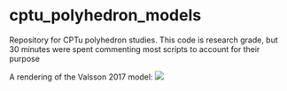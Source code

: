 # cptu_polyhedron_models

Repository for CPTu polyhedron studies. This code is research grade, but 30 minutes were spent commenting
most scripts to account for their purpose

A rendering of the Valsson 2017 model:
![]([https://github.com/siggimar/cptu_polyhedron_models/valsson_2017b.png](https://github.com/siggimar/cptu_polyhedron_models/valsson_2017b.png))
